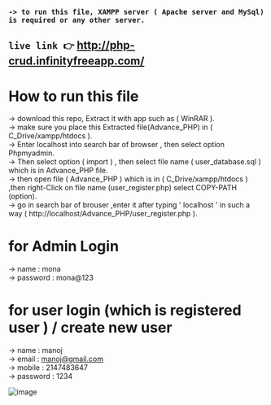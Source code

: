 ### `-> to run this file, XAMPP server ( Apache server and MySql) is required or any other server.`
## `live link 👉` http://php-crud.infinityfreeapp.com/

# How to run this file <br/>
-> download this repo, Extract it with app such as ( WinRAR ).<br/>
-> make sure you place this Extracted file(Advance_PHP) in ( C_Drive/xampp/htdocs ).<br/>
-> Enter localhost into search bar of browser , then select option Phpmyadmin.<br/>
-> Then select option ( import ) , then select file name ( user_database.sql ) which is in Advance_PHP file.<br/>
-> then open file ( Advance_PHP ) which is in ( C_Drive/xampp/htdocs ) ,then right-Click on file name (user_register.php) select COPY-PATH (option).<br/>
-> go in search bar of brouser ,enter it after typing ' localhost ' in such a way ( http://localhost/Advance_PHP/user_register.php ).<br/>

# for Admin Login <br/>
-> name : mona   <br/>
-> password : mona@123  

# for user login (which is registered user ) / create new user <br/>
-> name : manoj    <br/>
-> email : manoj@gmail.com <br/>
-> mobile : 2147483647 <br/>
-> password : 1234

![image](https://github.com/user-attachments/assets/035bb6d2-07f0-4573-98a8-c3cc6f4a32d8)
